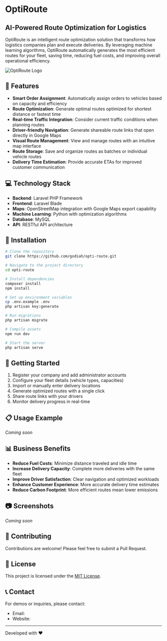 # OptiRoute

## AI-Powered Route Optimization for Logistics

OptiRoute is an intelligent route optimization solution that transforms how logistics companies plan and execute deliveries. By leveraging machine learning algorithms, OptiRoute automatically generates the most efficient routes for your fleet, saving time, reducing fuel costs, and improving overall operational efficiency.

![OptiRoute Logo](https://placeholder-for-your-logo-url.com)

## 🚀 Features

-   **Smart Order Assignment**: Automatically assign orders to vehicles based on capacity and efficiency
-   **Route Optimization**: Generate optimal routes optimized for shortest distance or fastest time
-   **Real-time Traffic Integration**: Consider current traffic conditions when planning routes
-   **Driver-friendly Navigation**: Generate shareable route links that open directly in Google Maps
-   **Visual Route Management**: View and manage routes with an intuitive map interface
-   **Route Storage**: Save and organize routes as batches or individual vehicle routes
-   **Delivery Time Estimation**: Provide accurate ETAs for improved customer communication

## 💻 Technology Stack

-   **Backend**: Laravel PHP Framework
-   **Frontend**: Laravel Blade
-   **Maps**: OpenStreetMap integration with Google Maps export capability
-   **Machine Learning**: Python with optimization algorithms
-   **Database**: MySQL
-   **API**: RESTful API architecture

## 🔧 Installation

```bash
# Clone the repository
git clone https://github.com/godiah/opti-route.git

# Navigate to the project directory
cd opti-route

# Install dependencies
composer install
npm install

# Set up environment variables
cp .env.example .env
php artisan key:generate

# Run migrations
php artisan migrate

# Compile assets
npm run dev

# Start the server
php artisan serve
```

## 🚀 Getting Started

1. Register your company and add administrator accounts
2. Configure your fleet details (vehicle types, capacities)
3. Import or manually enter delivery locations
4. Generate optimized routes with a single click
5. Share route links with your drivers
6. Monitor delivery progress in real-time

## 📋 Usage Example

_Coming soon_

## 📊 Business Benefits

-   **Reduce Fuel Costs**: Minimize distance traveled and idle time
-   **Increase Delivery Capacity**: Complete more deliveries with the same fleet
-   **Improve Driver Satisfaction**: Clear navigation and optimized workloads
-   **Enhance Customer Experience**: More accurate delivery time estimates
-   **Reduce Carbon Footprint**: More efficient routes mean lower emissions

## 📷 Screenshots

_Coming soon_

## 🤝 Contributing

Contributions are welcome! Please feel free to submit a Pull Request.

## 📝 License

This project is licensed under the [MIT License](LICENSE).

## 📞 Contact

For demos or inquiries, please contact:

-   Email:
-   Website:

---

Developed with ❤️

